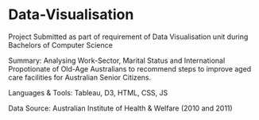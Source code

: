 # Data-Visualisation

Project Submitted as part of requirement of Data Visualisation unit during Bachelors of Computer Science

Summary: Analysing Work-Sector, Marital Status and International Propotionate of Old-Age Australians to recommend steps to improve aged care facilities for Australian Senior Citizens.

Languages & Tools: Tableau, D3, HTML, CSS, JS

Data Source: Australian Institute of Health & Welfare (2010 and 2011)

